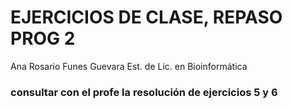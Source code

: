 # EJERCICIOS DE CLASE, REPASO PROG 2
Ana Rosario Funes Guevara
Est. de Lic. en Bioinformática
### consultar con el profe la resolución de ejercicios 5 y 6